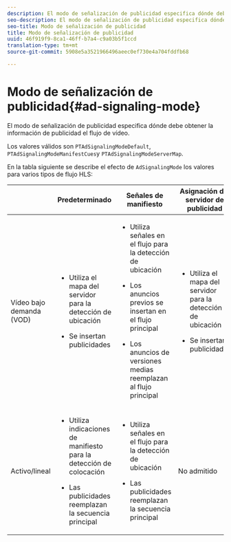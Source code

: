 ```yaml
---
description: El modo de señalización de publicidad especifica dónde debe obtener la información de publicidad el flujo de vídeo.
seo-description: El modo de señalización de publicidad especifica dónde debe obtener la información de publicidad el flujo de vídeo.
seo-title: Modo de señalización de publicidad
title: Modo de señalización de publicidad
uuid: 46f919f9-8ca1-46ff-b7a4-c9a03b5f1ccd
translation-type: tm+mt
source-git-commit: 5908e5a3521966496aeec0ef730e4a704fddfb68

---
```



# Modo de señalización de publicidad{#ad-signaling-mode}

El modo de señalización de publicidad especifica dónde debe obtener la información de publicidad el flujo de vídeo.

Los valores válidos son `PTAdSignalingModeDefault`, `PTAdSignalingModeManifestCues`y `PTAdSignalingModeServerMap`.

En la tabla siguiente se describe el efecto de `AdSignalingMode` los valores para varios tipos de flujo HLS:

<table frame="all" colsep="1" rowsep="1" id="table_AdSignalingMode"> 
 <thead> 
  <tr rowsep="1"> 
   <th colname="1" class="entry"> </th> 
   <th colname="2" class="entry"> Predeterminado </th> 
   <th colname="3" class="entry"> Señales de manifiesto </th> 
   <th colname="4" class="entry"> Asignación del servidor de publicidad </th> 
  </tr> 
 </thead>
 <tbody> 
  <tr rowsep="1"> 
   <td colname="1"> Vídeo bajo demanda (VOD) </td> 
   <td colname="2"> 
    <ul id="ul_E79DA79107364D0D8B46A1859CA75B5C"> 
     <li id="li_B259ED87743F463095071F58DC840E39"> <p>Utiliza el mapa del servidor para la detección de ubicación </p> </li> 
     <li id="li_8957E4151466467BA6C954E5010E34EA"> <p>Se insertan publicidades </p> </li> 
    </ul> </td> 
   <td colname="3"> 
    <ul id="ul_D462C76717D94DE09915BDF6E9B3FB68"> 
     <li id="li_FB46108F4AD9457D99D2618ABEF7DBD1"> <p>Utiliza señales en el flujo para la detección de ubicación </p> </li> 
     <li id="li_C3F7FBB98F524CEF97D17318C292E9EA"> <p>Los anuncios previos se insertan en el flujo principal </p> </li> 
     <li id="li_A56E1545F84840DFA6D065DA60E98C31"> <p>Los anuncios de versiones medias reemplazan al flujo principal </p> </li> 
    </ul> </td> 
   <td colname="4"> 
    <ul id="ul_F10192B1B6F745CBB0D4C1A6D52A57B4"> 
     <li id="li_2ADACF71FA5F4A08A00A3399F5593420"> <p>Utiliza el mapa del servidor para la detección de ubicación </p> </li> 
     <li id="li_1201085B9C554A4BBD471E7EB2E363AC"> <p>Se insertan publicidades </p> </li> 
    </ul> </td> 
  </tr> 
  <tr rowsep="0"> 
   <td colname="1"> Activo/lineal </td> 
   <td colname="2"> 
    <ul id="ul_82AAC9EE056F49E999F809536A96C2F8"> 
     <li id="li_73BAD2BAA95F4592808B77F8DA436237"> <p>Utiliza indicaciones de manifiesto para la detección de colocación </p> </li> 
     <li id="li_A97B6F61078D4149A984B2412021E103"> <p>Las publicidades reemplazan la secuencia principal </p> </li> 
    </ul> </td> 
   <td colname="3"> 
    <ul id="ul_CAED2D4F46334D76AE025482881BF843"> 
     <li id="li_A8023845A037482DBFDEF7EF247FECFD"> <p>Utiliza señales en el flujo para la detección de ubicación </p> </li> 
     <li id="li_62A3CDAD249344EB89043B2AE0F4D7FF"> <p>Las publicidades reemplazan la secuencia principal </p> </li> 
    </ul> </td> 
   <td colname="4"> No admitido </td> 
  </tr> 
 </tbody> 
</table>

